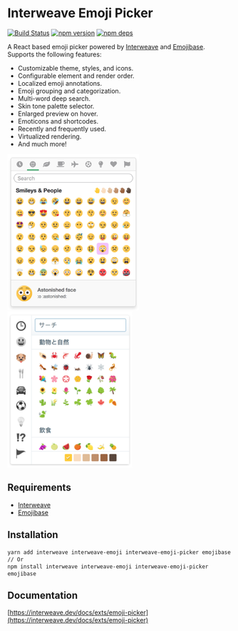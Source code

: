 # Interweave Emoji Picker

[![Build Status](https://github.com/milesj/interweave/workflows/Build/badge.svg)](https://github.com/milesj/interweave/actions?query=branch%3Amaster)
[![npm version](https://badge.fury.io/js/interweave-emoji-picker.svg)](https://www.npmjs.com/package/interweave-emoji-picker)
[![npm deps](https://david-dm.org/milesj/interweave.svg?path=packages/emoji-picker)](https://www.npmjs.com/package/interweave-emoji-picker)

A React based emoji picker powered by [Interweave][interweave] and [Emojibase][emojibase]. Supports
the following features:

- Customizable theme, styles, and icons.
- Configurable element and render order.
- Localized emoji annotations.
- Emoji grouping and categorization.
- Multi-word deep search.
- Skin tone palette selector.
- Enlarged preview on hover.
- Emoticons and shortcodes.
- Recently and frequently used.
- Virtualized rendering.
- And much more!

<img src="https://raw.githubusercontent.com/milesj/interweave/master/website/static/img/slack.png" height="350" />
<img src="https://raw.githubusercontent.com/milesj/interweave/master/website/static/img/twitter.png" height="350" />

## Requirements

- [Interweave][interweave]
- [Emojibase][emojibase]

## Installation

```
yarn add interweave interweave-emoji interweave-emoji-picker emojibase
// Or
npm install interweave interweave-emoji interweave-emoji-picker emojibase
```

## Documentation

[https://interweave.dev/docs/exts/emoji-picker](https://interweave.dev/docs/exts/emoji-picker)

[interweave]: https://interweave.dev
[emojibase]: https://emojibase.dev
